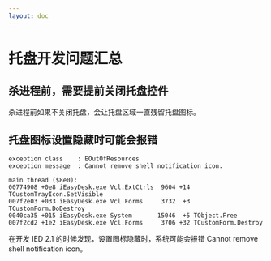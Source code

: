 ```yaml
---
layout: doc
---
```


# 托盘开发问题汇总

## 杀进程前，需要提前关闭托盘控件

杀进程前如果不关闭托盘，会让托盘区域一直残留托盘图标。

## 托盘图标设置隐藏时可能会报错

``` delphi
exception class    : EOutOfResources
exception message  : Cannot remove shell notification icon.

main thread ($8e0):
00774908 +0e8 iEasyDesk.exe Vcl.ExtCtrls  9604 +14 TCustomTrayIcon.SetVisible
007f2e03 +033 iEasyDesk.exe Vcl.Forms     3732  +3 TCustomForm.DoDestroy
0040ca35 +015 iEasyDesk.exe System       15046  +5 TObject.Free
007f2cd2 +1e2 iEasyDesk.exe Vcl.Forms     3706 +32 TCustomForm.Destroy
```

在开发 IED 2.1 的时候发现，设置图标隐藏时，系统可能会报错 Cannot remove shell notification icon。
